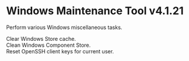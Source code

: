 # Windows Maintenance Tool v4.1.21
Perform various Windows miscellaneous tasks.

Clear Windows Store cache.  
Clean Windows Component Store.  
Reset OpenSSH client keys for current user.

